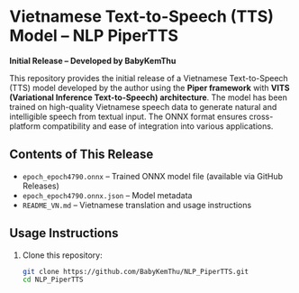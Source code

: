 # Vietnamese Text-to-Speech (TTS) Model – NLP PiperTTS

**Initial Release – Developed by BabyKemThu**

This repository provides the initial release of a Vietnamese Text-to-Speech (TTS) model developed by the author using the **Piper framework** with **VITS (Variational Inference Text-to-Speech) architecture**. The model has been trained on high-quality Vietnamese speech data to generate natural and intelligible speech from textual input. The ONNX format ensures cross-platform compatibility and ease of integration into various applications.

## Contents of This Release
- `epoch_epoch4790.onnx` – Trained ONNX model file (available via GitHub Releases)
- `epoch_epoch4790.onnx.json` – Model metadata
- `README_VN.md` – Vietnamese translation and usage instructions

## Usage Instructions
1. Clone this repository:
   ```bash
   git clone https://github.com/BabyKemThu/NLP_PiperTTS.git
   cd NLP_PiperTTS
